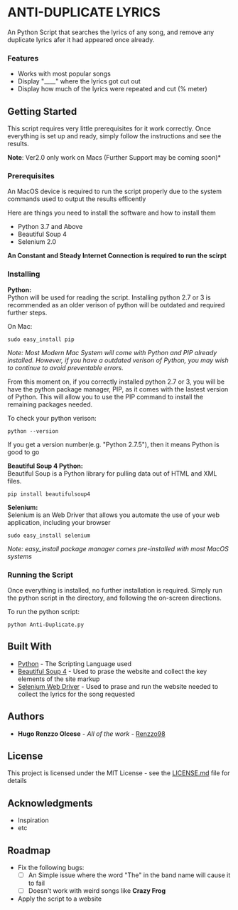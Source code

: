 # ANTI-DUPLICATE LYRICS

An Python Script that searches the lyrics of any song, and remove any duplicate lyrics afer it had
appeared once already.

### Features

* Works with most popular songs
* Display "____" where the lyrics got cut out
* Display how much of the lyrics were repeated and cut (% meter)

## Getting Started

This script requires very little prerequisites for it work correctly. Once everything is set up and ready, simply follow the instructions and see the results. 

__Note__: Ver2.0 only work on Macs (Further Support may be coming soon)*

### Prerequisites

An MacOS device is required to run the script properly due to the system commands used to output the results efficently

Here are things you need to install the software and how to install them

* Python 3.7 and Above
* Beautiful Soup 4
* Selenium 2.0

**An Constant and Steady Internet Connection is required to run the scirpt**

### Installing


**Python:<br />**
Python will be used for reading the script. Installing python 2.7 or 3 is recommended as an older verison of python will be outdated and required further steps.

On Mac:
```
sudo easy_install pip
```
*Note: Most Modern Mac System will come with Python and PIP already installed. However, if you have a outdated verison of Python, you may wish to continue to avoid preventable errors.*

From this moment on, if you correctly installed python 2.7 or 3, you will be have the python package manager, PIP, as it comes with the lastest version of Python. This will allow you to use the PIP command to install the remaining packages needed.

To check your python verison:
```
python --version
```
If you get a version number(e.g. "Python 2.7.5"), then it means Python is good to go

**Beautiful Soup 4 Python:<br />**
Beautiful Soup is a Python library for pulling data out of HTML and XML files. 

```
pip install beautifulsoup4
```

**Selenium:<br />**
Selenium is an Web Driver that allows you automate the use of your web application, including your browser

```
sudo easy_install selenium
```
*Note: easy_install package manager comes pre-installed with most MacOS systems*

### Running the Script

Once everything is installed, no further installation is required. 
Simply run the python script in the directory, and following the on-screen directions.

To run the python script:
```
python Anti-Duplicate.py
```


## Built With

* [Python](https://www.python.org) - The Scripting Language used
* [Beautiful Soup 4](https://www.crummy.com/software/BeautifulSoup/bs4/doc/) - Used to prase the website and collect the key elements of the site markup
* [Selenium Web Driver](https://www.seleniumhq.org/projects/webdriver/) - Used to prase and run the website needed to collect the lyrics for the song requested


## Authors

* **Hugo Renzzo Olcese** - *All of the work* - [Renzzo98](https://github.com/Renzzo98?tab=repositories)


## License

This project is licensed under the MIT License - see the [LICENSE.md](LICENSE.md) file for details

## Acknowledgments

* Inspiration
* etc


## Roadmap

- Fix the following bugs:
  - [ ] An Simple issue where the word "The" in the band name will cause it to fail
  - [ ] Doesn't work with weird songs like **Crazy Frog**
- Apply the script to a website


